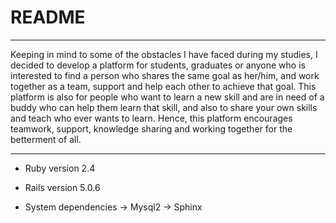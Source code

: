 # README

*****************************************************************************************************************************
Keeping in mind to some of the obstacles I have faced during my studies, I decided to develop a platform for students, graduates or anyone who is interested to find a person who shares the same goal as her/him, and work together as a team, support and help each other to achieve that goal. This platform is also for people who want to learn a new skill and are in need of a buddy who can help them learn that skill, and also to share your own skills and teach who ever wants to learn. Hence, this platform encourages teamwork, support, knowledge sharing and working together for the betterment of all.
*****************************************************************************************************************************

* Ruby version 
2.4

* Rails version
5.0.6

* System dependencies
-> Mysql2
-> Sphinx
